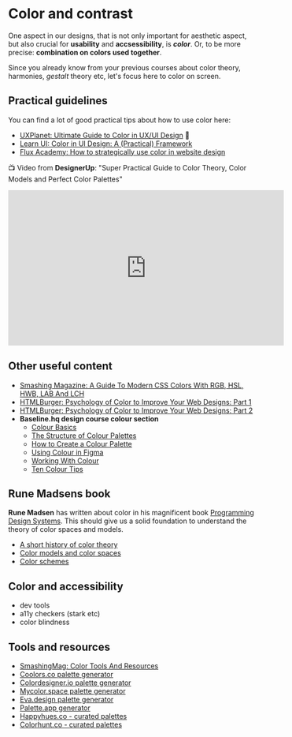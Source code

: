 # Color and contrast

One aspect in our designs, that is not only important for aesthetic aspect, but also crucial for **usability** and **accsessibility**, is ***color***. Or, to be more precise: **combination on colors used together**. 

Since you already know from your previous courses about color theory, harmonies, *gestalt* theory etc, let's focus here to color on screen.





## Practical guidelines


You can find a lot of good practical tips about how to use color here:
- [UXPlanet: Ultimate Guide to Color in UX/UI Design](https://uxplanet.org/ultimate-guide-to-color-in-ux-ui-design-de8eb104b5d3) 📌
- [Learn UI: Color in UI Design: A (Practical) Framework](https://learnui.design/blog/color-in-ui-design-a-practical-framework.html)
- [Flux Academy: How to strategically use color in website design](https://www.flux-academy.com/blog/how-to-strategically-use-color-in-website-design)

📺 Video from **DesignerUp**: "Super Practical Guide to Color Theory, Color Models and Perfect Color Palettes"

<div class="video-responsive">
    <iframe width="560" height="315" src="https://www.youtube.com/embed/GyVMoejbGFg" title="YouTube video player" frameborder="0" allow="accelerometer; autoplay; clipboard-write; encrypted-media; gyroscope; picture-in-picture" allowfullscreen></iframe>
</div>



## Other useful content

- [Smashing Magazine: A Guide To Modern CSS Colors With RGB, HSL, HWB, LAB And LCH](https://www.smashingmagazine.com/2021/11/guide-modern-css-colors/)
- [HTMLBurger: Psychology of Color to Improve Your Web Designs: Part 1](https://htmlburger.com/blog/psychology-of-color-improve-web-design/)
- [HTMLBurger: Psychology of Color to Improve Your Web Designs: Part 2](https://htmlburger.com/blog/psychology-of-colors-web-design-pt-2/)
- **Baseline.hq design course colour section**
    - [Colour Basics](https://baselinehq.com/4-colour-basics.html)
    - [The Structure of Colour Palettes](https://baselinehq.com/4-structure-of-colour-palettes.html)
    - [How to Create a Colour Palette](https://baselinehq.com/4-how-to-create-a-colour-palette.html)
    - [Using Colour in Figma](https://baselinehq.com/4-using-colour-in-figma.html)
    - [Working With Colour](https://baselinehq.com/4-working-with-colour.html)
    - [Ten Colour Tips](https://baselinehq.com/4-10-colour-tips.html)





## Rune Madsens book

**Rune Madsen** has written about color in his magnificent book [Programming Design Systems](https://programmingdesignsystems.com/). This should give us a solid foundation to understand the theory of color spaces and models. 

- [A short history of color theory](https://programmingdesignsystems.com/color/a-short-history-of-color-theory/index.html#a-short-history-of-color-theory-xZzRFOZ)
- [Color models and color spaces](https://programmingdesignsystems.com/color/color-models-and-color-spaces/index.html#color-models-and-color-spaces-JDQ1fRD)
- [Color schemes](https://programmingdesignsystems.com/color/color-schemes/index.html#color-schemes-dV9Rf6L)




## Color and accessibility

- dev tools
- a11y checkers (stark etc)
- color blindness


## Tools and resources

- [SmashingMag: Color Tools And Resources](https://www.smashingmagazine.com/2021/07/color-tools-resources/)
- [Coolors.co palette generator](https://coolors.co/)
- [Colordesigner.io palette generator](https://colordesigner.io/)
- [Mycolor.space palette generator](https://mycolor.space/)
- [Eva.design palette generator](https://colors.eva.design/)
- [Palette.app generator](https://palettte.app/)
- [Happyhues.co - curated palettes](https://www.happyhues.co/)
- [Colorhunt.co - curated palettes](https://colorhunt.co/palettes/space)

